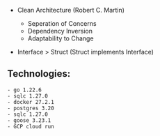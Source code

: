 - Clean Architecture (Robert C. Martin)
    - Seperation of Concerns
    - Dependency Inversion
    - Adaptability to Change

- Interface > Struct (Struct implements Interface)

## Technologies:
    - go 1.22.6
    - sqlc 1.27.0
    - docker 27.2.1
    - postgres 3.20    
    - sqlc 1.27.0
    - goose 3.23.1
    - GCP cloud run
